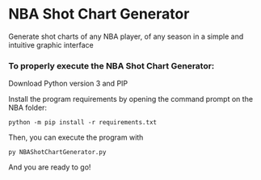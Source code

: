 # NBA Shot Chart Generator
Generate shot charts of any NBA player, of any season in a simple and intuitive graphic interface

### To properly execute the NBA Shot Chart Generator:

Download Python version 3 and PIP

Install the program requirements by opening the command prompt on the NBA folder:
```
python -m pip install -r requirements.txt
```
Then, you can execute the program with
```
py NBAShotChartGenerator.py
```
And you are ready to go! 
